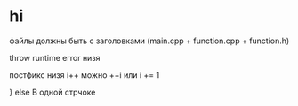 # hi

файлы должны быть с заголовками (main.cpp + function.cpp + function.h)

throw runtime error низя

постфикс низя i++ можно ++i или i += 1

} else В одной стрчоке